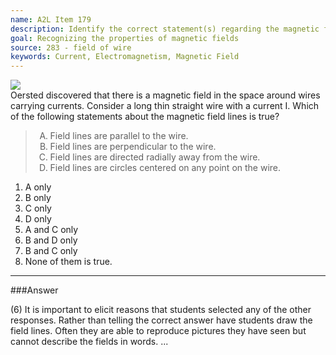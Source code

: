 ```yaml
---
name: A2L Item 179
description: Identify the correct statement(s) regarding the magnetic field of a current carrying wire.
goal: Recognizing the properties of magnetic fields
source: 283 - field of wire
keywords: Current, Electromagnetism, Magnetic Field
---
```


<div class="img-right"><img src="/files/Item179_fig1.gif"
/></div>Oersted discovered that there is a magnetic field in the space
around wires carrying currents.  Consider a long thin straight wire with
a current I.  Which of the following statements about the magnetic field
lines is true?

<blockquote> <ol type="A"> <li>Field lines are parallel to the
wire.</li> <li>Field lines are perpendicular to the wire.</li> <li>Field
lines are directed radially away from the wire.</li> <li>Field lines are
circles centered on any point on the wire.</li> </ol> </blockquote>

1. A only
2. B only
3. C only
4. D only
5. A and C only
6. B and D only
7. B and C only
8. None of them is true.


<hr/>

###Answer 

(6) It is important to elicit reasons that students selected any
of the other responses. Rather than telling the correct answer have
students draw the field lines. Often they are able to reproduce pictures
they have seen but cannot describe the fields in words.
...
